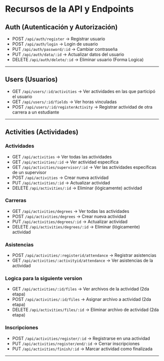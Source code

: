 # Recursos de la API y Endpoints

##  Auth (Autenticación y Autorización)

- POST   `/api/auth/register`             → Registrar usuario  
- POST   `/api/auth/login`                → Login de usuario  
- PUT    `/api/auth/password/:id`         → Cambiar contraseña  
- PUT    `/api/auth/data/:id`             → Actualizar datos del usuario  
- DELETE `/api/auth/delete/:id`         → Eliminar usuario  (Forma Logica)

---

##  Users (Usuarios)

- GET    `/api/users/:id/activities`              → Ver actividades en las que participó el usuario  
- GET    `/api/users/:id/fields`                  → Ver horas vinculadas  
- POST   `/api/users/:id/registerActivity`                → Registrar actividad de otra carrera a un estudiante 

---

##  Activities (Actividades)

### Actividades 

- GET    `/api/activities`                         → Ver todas las actividades  
- GET    `/api/activities/:id`                     → Ver actividad específica  
- GET    `/api/activities/supervisor/:id`          → Ver las actividades específicas de un supervisor
- POST   `/api/activities`                         → Crear nueva actividad  
- PUT    `/api/activities/:id`                     → Actualizar actividad  
- DELETE `/api/activities/:id`                     → Eliminar (lógicamente) actividad  

### Carreras
- GET    `/api/activities/degrees`                         → Ver todas las actividades
- POST   `/api/activities/degrees`                         → Crear nueva actividad  
- PUT    `/api/activities/degrees/:id`                     → Actualizar actividad  
- DELETE `/api/activities/degrees/:id`                     → Eliminar (lógicamente) actividad  


### Asistencias
- POST   `/api/activities/:registerid/attendance`           → Registrar asistencias
- GET    `/api/activities/:activityid/attendance`           → Ver asistencias de la actividad  


### Logica para la siguiente version 
- GET    `/api/activities/:id/files`               → Ver archivos de la actividad (2da etapa)  
- POST   `/api/activities/:id/files`               → Asignar archivo a actividad (2da etapa)  
- DELETE `/api/activities/files/:id`               → Eliminar archivo de actividad (2da etapa)  

### Inscripciones
- POST   `/api/activities/register/:id`            → Registrarse en una actividad  
- PUT    `/api/activities/register/end/:id`        → Cerrar inscripciones  
- PUT    `/api/activities/finish/:id`              → Marcar actividad como finalizada    
---

